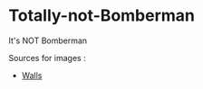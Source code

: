 # Totally-not-Bomberman
It's NOT Bomberman

Sources for images :
- [Walls](https://opengameart.org/content/16x16-pixel-art-dungeon-wall-and-cobblestone-floor-tiles)
